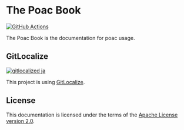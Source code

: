 # The Poac Book
[![GitHub Actions](https://github.com/poacpm/doc.poac.pm/workflows/GitHub%20Pages/badge.svg)](https://github.com/poacpm/doc.poac.pm/actions?query=workflow%3A%22GitHub+Pages%22)

The Poac Book is the documentation for poac usage.

## GitLocalize
[![gitlocalized ja](https://gitlocalize.com/repo/3597/ja/badge.svg)](https://gitlocalize.com/repo/3597/ja?utm_source=badge)

This project is using [GitLocalize](https://gitlocalize.com).

## License
This documentation is licensed under the terms of the [Apache License version 2.0](LICENSE).
